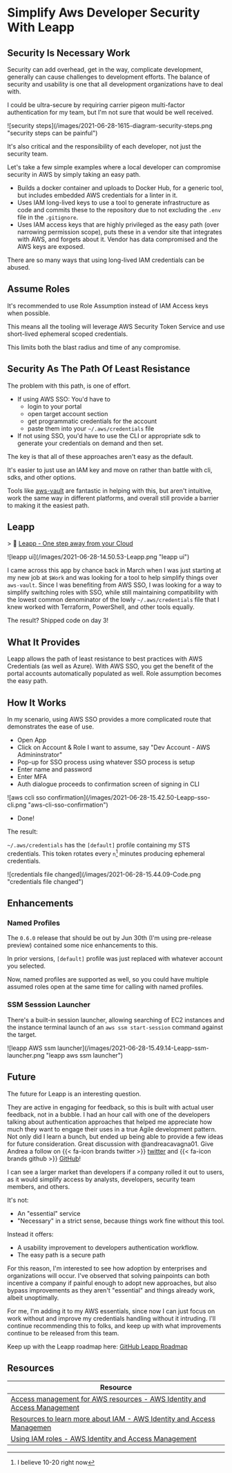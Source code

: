 # Simplify Aws Developer Security With Leapp


## Security Is Necessary Work

Security can add overhead, get in the way, complicate development, generally can cause challenges to development efforts.
The balance of security and usability is one that all development organizations have to deal with.

I could be ultra-secure by requiring carrier pigeon multi-factor authentication for my team, but I&#39;m not sure that would be well received.

![security steps](/images/2021-06-28-1615-diagram-security-steps.png &#34;security steps can be painful&#34;)

It&#39;s also critical and the responsibility of each developer, not just the security team.

Let&#39;s take a few simple examples where a local developer can compromise security in AWS by simply taking an easy path.

- Builds a docker container and uploads to Docker Hub, for a generic tool, but includes embedded AWS credentials for a linter in it.
- Uses IAM long-lived keys to use a tool to generate infrastructure as code and commits these to the repository due to not excluding the `.env` file in the `.gitignore`.
- Uses IAM access keys that are highly privileged as the easy path (over narrowing permission scope), puts these in a vendor site that integrates with AWS, and forgets about it.
Vendor has data compromised and the AWS keys are exposed.

There are so many ways that using long-lived IAM credentials can be abused.

## Assume Roles

It&#39;s recommended to use Role Assumption instead of IAM Access keys when possible.

This means all the tooling will leverage AWS Security Token Service and use short-lived ephemeral scoped credentials.

This limits both the blast radius and time of any compromise.

## Security As The Path Of Least Resistance

The problem with this path, is one of effort.

- If using AWS SSO: You&#39;d have to
  - login to your portal
  - open target account section
  - get programmatic credentials for the account
  - paste them into your `~/.aws/credentials` file
- If not using SSO, you&#39;d have to use the CLI or appropriate sdk to generate your credentials on demand and then set.

The key is that all of these approaches aren&#39;t easy as the default.

It&#39;s easier to just use an IAM key and move on rather than battle with cli, sdks, and other options.

Tools like [aws-vault](https://github.com/99designs/aws-vault) are fantastic in helping with this, but aren&#39;t intuitive, work the same way in different platforms, and overall still provide a barrier to making it the easiest path.

## Leapp

&gt; 🚀 [Leapp - One step away from your Cloud](https://bit.ly/3A8hosQ)

![leapp ui](/images/2021-06-28-14.50.53-Leapp.png &#34;leapp ui&#34;)

I came across this app by chance back in March when I was just starting at my new job at `$Work` and was looking for a tool to help simplify things over `aws-vault`.
Since I was benefiting from AWS SSO, I was looking for a way to simplify switching roles with SSO, while still maintaining compatibility with the lowest common denominator of the lowly `~/.aws/credentials` file that I knew worked with Terraform, PowerShell, and other tools equally.

The result? Shipped code on day 3!

## What It Provides

Leapp allows the path of least resistance to best practices with AWS Credentials (as well as Azure).
With AWS SSO, you get the benefit of the portal accounts automatically populated as well. Role assumption becomes the easy path.

## How It Works

In my scenario, using AWS SSO provides a more complicated route that demonstrates the ease of use.

- Open App
- Click on Account &amp; Role I want to assume, say &#34;Dev Account - AWS Admininstrator&#34;
- Pop-up for SSO process using whatever SSO process is setup
- Enter name and password
- Enter MFA
- Auth dialogue proceeds to confirmation screen of signing in CLI

![aws ccli sso confirmation](/images/2021-06-28-15.42.50-Leapp-sso-cli.png &#34;aws-cli-sso-confirmation&#34;)

- Done!

The result:

`~/.aws/credentials` has the `[default]` profile containing my STS credentials. This token rotates every `n`[^session-time] minutes producing ephemeral credentials.

![credentials file changed](/images/2021-06-28-15.44.09-Code.png &#34;credentials file changed&#34;)

## Enhancements

### Named Profiles

The `0.6.0` release that should be out by Jun 30th (I&#39;m using pre-release preview) contained some nice enhancements to this.

In prior versions, `[default]` profile was just replaced with whatever account you selected.

Now, named profiles are supported as well, so you could have multiple assumed roles open at the same time for calling with named profiles.

### SSM Sesssion Launcher

There&#39;s a built-in session launcher, allowing searching of EC2 instances and the instance terminal launch of an `aws ssm start-session` command against the target.

![leapp AWS ssm launcher](/images/2021-06-28-15.49.14-Leapp-ssm-launcher.png &#34;leapp aws ssm launcher&#34;)

## Future

The future for Leapp is an interesting question.

They are active in engaging for feedback, so this is built with actual user feedback, not in a bubble.
I had an hour call with one of the developers talking about authentication approaches that helped me appreciate how much they want to engage their uses in a true Agile development pattern.
Not only did I learn a bunch, but ended up being able to provide a few ideas for future consideration.
Great discussion with @andreacavagna01.
Give Andrea a follow on {{&lt; fa-icon brands  twitter &gt;}} [twitter](https://twitter.com/a_cava94) and {{&lt; fa-icon brands github &gt;}} [GitHub](https://github.com/andreacavagna01)!

I can see a larger market than developers if a company rolled it out to users, as it would simplify access by analysts, developers, security team members, and others.

It&#39;s not:

- An &#34;essential&#34; service
- &#34;Necessary&#34; in a strict sense, because things work fine without this tool.

Instead it offers:

- A usability improvement to developers authentication workflow.
- The easy path is a secure path

For this reason, I&#39;m interested to see how adoption by enterprises and organizations will occur.
I&#39;ve observed that solving painpoints can both incentive a company if painful enough to adopt new approaches, but also bypass improvements as they aren&#39;t &#34;essential&#34; and things already work, albeit unoptimally.

For me, I&#39;m adding it to my AWS essentials, since now I can just focus on work without and improve my credentials handling without it intruding.
I&#39;ll continue recommending this to folks, and keep up with what improvements continue to be released from this team.

Keep up with the Leapp roadmap here: [GitHub Leapp Roadmap](https://github.com/Noovolari/leapp/projects)

## Resources

| Resource                                                                                                                                                            |
| ------------------------------------------------------------------------------------------------------------------------------------------------------------------- |
| [Access management for AWS resources - AWS Identity and Access Management](https://docs.aws.amazon.com/IAM/latest/UserGuide/access.html)                            |
| [Resources to learn more about IAM - AWS Identity and Access Managemen](https://docs.aws.amazon.com/IAM/latest/UserGuide/resources.html#resources-general-security) |
| [Using IAM roles - AWS Identity and Access Management](https://docs.aws.amazon.com/IAM/latest/UserGuide/id_roles_use.html)                                          |

[^session-time]: I believe 10-20 right now

